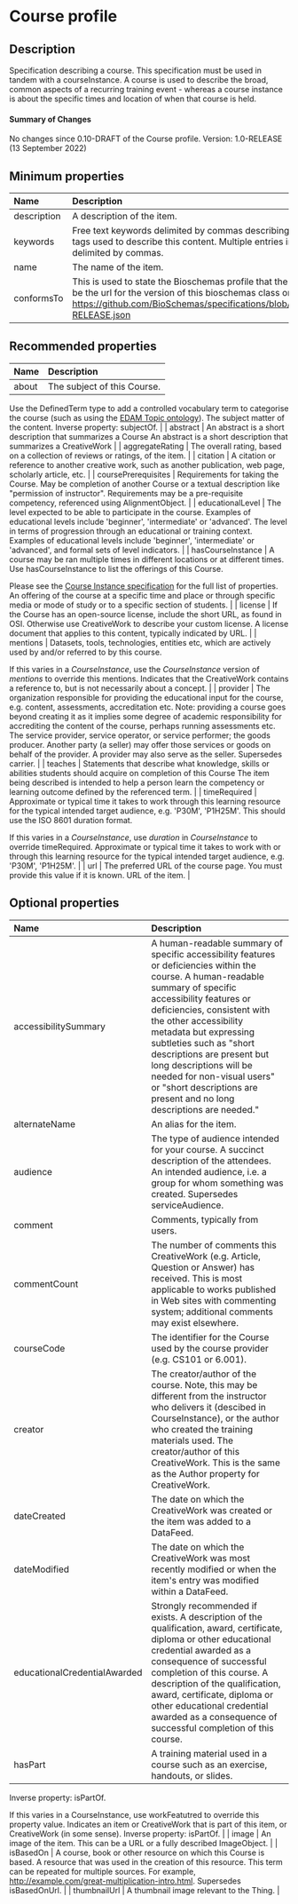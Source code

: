 # Course profile

## Description
Specification describing a course.  This specification must be used in tandem with a courseInstance. A course is used to describe the broad, common aspects of a recurring training event - whereas a course instance is about the specific times and location of when that course is held. <h4>Summary of Changes</h4>    No changes since 0.10-DRAFT of the Course profile.</li>         </ul> Version: 1.0-RELEASE (13 September 2022) 

## Minimum properties

| Name              | Description                          |
| :---------------- | :----------------------------------- |
| description |  A description of the item.  |
| keywords | Free text keywords delimited by commas describing the Course content. Keywords or tags used to describe this content. Multiple entries in a keywords list are typically delimited by commas.  |
| name |  The name of the item.  |
| conformsTo | This is used to state the Bioschemas profile that the markup relates to. The identifier can be the url for the version of this bioschemas class on github: https://github.com/BioSchemas/specifications/blob/master/Course/jsonld/Course_v1.0-RELEASE.json  |


## Recommended properties

| Name              | Description                          |
| :---------------- | :----------------------------------- |
| about | The subject of this Course. 
Use the DefinedTerm type to add a controlled vocabulary term to categorise the course (such as using the [EDAM Topic ontology](https://bioportal.bioontology.org/ontologies/EDAM/?p=classes&conceptid=http%3A%2F%2Fedamontology.org%2Ftopic_0003)). The subject matter of the content.
Inverse property: subjectOf.  |
| abstract | An abstract is a short description that summarizes a Course An abstract is a short description that summarizes a CreativeWork  |
| aggregateRating |  The overall rating, based on a collection of reviews or ratings, of the item.  |
| citation |  A citation or reference to another creative work, such as another publication, web page, scholarly article, etc.  |
| coursePrerequisites |  Requirements for taking the Course. May be completion of another Course or a textual description like "permission of instructor". Requirements may be a pre-requisite competency, referenced using AlignmentObject.  |
| educationalLevel | The level expected to be able to participate in the course. Examples of educational levels include 'beginner', 'intermediate' or 'advanced'. The level in terms of progression through an educational or training context. Examples of educational levels include 'beginner', 'intermediate' or 'advanced', and formal sets of level indicators.  |
| hasCourseInstance | A course may be ran multiple times in different locations or at different times. Use hasCourseInstance to list the offerings of this Course.

Please see the [Course Instance specification](https://bioschemas.org/specifications/CourseInstance) for the full list of properties. An offering of the course at a specific time and place or through specific media or mode of study or to a specific section of students.  |
| license | If the Course has an open-source license, include the short URL, as found in OSI. Otherwise use CreativeWork to describe your custom license. A license document that applies to this content, typically indicated by URL.  |
| mentions | Datasets, tools, technologies, entities etc, which are actively used by and/or referred to by this course.

If this varies in a *CourseInstance*, use the *CourseInstance* version of _mentions_ to override this mentions. Indicates that the CreativeWork contains a reference to, but is not necessarily about a concept.  |
| provider | The organization responsible for providing the educational input for the course, e.g. content, assessments, accreditation etc.
Note: providing a course goes beyond creating it as it implies some degree of academic responsibility for accrediting the content of the course, perhaps running assessments etc. The service provider, service operator, or service performer; the goods producer. Another party (a seller) may offer those services or goods on behalf of the provider. A provider may also serve as the seller. Supersedes carrier.  |
| teaches | Statements that describe what knowledge, skills or abilities students should acquire on completion of this Course The item being described is intended to help a person learn the competency or learning outcome defined by the referenced term.  |
| timeRequired | Approximate or typical time it takes to work through this learning resource for the typical intended target audience, e.g. 'P30M', 'P1H25M'. This should use the ISO 8601 duration format. 

If this varies in a *CourseInstance*, use _duration_ in *CourseInstance* to override timeRequired. Approximate or typical time it takes to work with or through this learning resource for the typical intended target audience, e.g. 'P30M', 'P1H25M'.  |
| url | The preferred URL of the course page. You must provide this value if it is known. URL of the item.  |


## Optional properties
| Name              | Description                          |
| :---------------- | :----------------------------------- |
| accessibilitySummary | A human-readable summary of specific accessibility features or deficiencies within the course. A human-readable summary of specific accessibility features or deficiencies, consistent with the other accessibility metadata but expressing subtleties such as "short descriptions are present but long descriptions will be needed for non-visual users" or "short descriptions are present and no long descriptions are needed."  |
| alternateName |  An alias for the item.  |
| audience | The type of audience intended for your course. A succinct description of the attendees.  An intended audience, i.e. a group for whom something was created. Supersedes serviceAudience.  |
| comment |  Comments, typically from users.  |
| commentCount |  The number of comments this CreativeWork (e.g. Article, Question or Answer) has received. This is most applicable to works published in Web sites with commenting system; additional comments may exist elsewhere.  |
| courseCode |  The identifier for the Course used by the course provider (e.g. CS101 or 6.001).  |
| creator | The creator/author of the course. Note, this may be different from the instructor who delivers it (descibed in CourseInstance), or the author who created the training materials used. The creator/author of this CreativeWork. This is the same as the Author property for CreativeWork.  |
| dateCreated |  The date on which the CreativeWork was created or the item was added to a DataFeed.  |
| dateModified |  The date on which the CreativeWork was most recently modified or when the item's entry was modified within a DataFeed.  |
| educationalCredentialAwarded | Strongly recommended if exists. A description of the qualification, award, certificate, diploma or other educational credential awarded as a consequence of successful completion of this course. A description of the qualification, award, certificate, diploma or other educational credential awarded as a consequence of successful completion of this course.  |
| hasPart | A training material used in a course such as an exercise, handouts, or slides. 

Inverse property: isPartOf.

If this varies in a CourseInstance, use workFeatutred to override this property value.  Indicates an item or CreativeWork that is part of this item, or CreativeWork (in some sense).
Inverse property: isPartOf.  |
| image |  An image of the item. This can be a URL or a fully described ImageObject.  |
| isBasedOn | A course, book or other resource on which this Course is based. A resource that was used in the creation of this resource. This term can be repeated for multiple sources. For example, http://example.com/great-multiplication-intro.html. Supersedes isBasedOnUrl.  |
| thumbnailUrl |  A thumbnail image relevant to the Thing.  |
